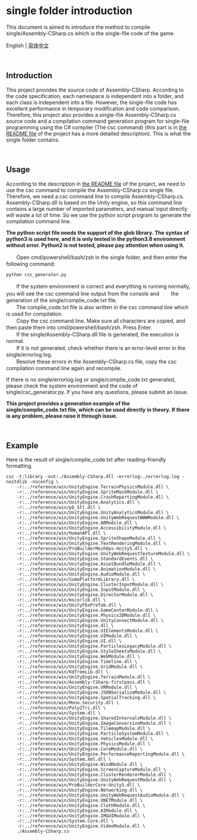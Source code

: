 # single folder introduction

This document is aimed to introduce the method to compile single/Assembly-CSharp.cs which is the single-file code of the game.

English | [简体中文](/docs/single_README_cn.md)

<br />

## Introduction

This project provides the source code of Assembly-CSharp. According to the code specification, each namespace is independent into a folder, and each class is independent into a file. However, the single-file code has excellent performance in temporary modification and code comparison. Therefore, this project also provides a single-file Assembly-CSharp.cs source code and a compilation command generation program for single-file programming using the C# compiler (The csc command) (this part is in [the README file](/README.md) of the project has a more detailed description). This is what the single folder contains.

<br />

## Usage

According to the description in [the README file](/README.md) of the project, we need to use the csc command to compile the Assembly-CSharp.cs single file. Therefore, we need a csc command line to compile Assembly-CSharp.cs. Assembly-CSharp.dll is based on the Unity engine, so this command line contains a large number of imported parameters, and manual input directly will waste a lot of time. So we use the python script program to generate the compilation command line.

**The python script file needs the support of the glob library. The syntax of python3 is used here, and it is only tested in the python3.8 environment without error. Python2 is not tested, please pay attention when using it.**

　　Open cmd/powershell/bash/zsh in the single folder, and then enter the following command:

```
python csc_generator.py
```

　　If the system environment is correct and everything is running normally, you will see the csc command line output from the console and 　　the generation of the single/complie_code.txt file.  
　　The complie_code.txt file is also written in the csc command line which is used for compilation.  
　　Copy the csc command line. Make sure all characters are copied, and then paste them into cmd/powershell/bash/zsh. Press Enter.  
　　If the single/Assembly-CSharp.dll file is generated, the execution is normal.  
　　If it is not generated, check whether there is an error-level error in the single/errorlog.log.  
　　Resolve these errors in the Assembly-CSharp.cs file, copy the csc compilation command line again and recompile.

If there is no single/errorlog.log or single/complie_code.txt generated, please check the system environment and the code of single/csc_generator.py. If you have any questions, please submit an issue.

**This project provides a generation example of the single/complie_code.txt file, which can be used directly in theory. If there is any problem, please raise it through issue.**

<br />

## Example

Here is the result of single/complie_code.txt after reading-friendly formatting.

```
csc -t:library -out:./Assembly-CSharp.dll -errorlog:./errorlog.log -nostdlib -noconfig \
    -r:../reference/win/UnityEngine.TerrainPhysicsModule.dll \
    -r:../reference/win/UnityEngine.SpriteMaskModule.dll \
    -r:../reference/win/UnityEngine.CrashReportingModule.dll \
    -r:../reference/win/UnityEngine.Analytics.dll \
    -r:../reference/win/pb_Stl.dll \
    -r:../reference/win/UnityEngine.UnityAnalyticsModule.dll \
    -r:../reference/win/UnityEngine.UnityWebRequestWWWModule.dll \
    -r:../reference/win/UnityEngine.ARModule.dll \
    -r:../reference/win/UnityEngine.AccessibilityModule.dll \
    -r:../reference/win/HumanAPI.dll \
    -r:../reference/win/UnityEngine.SpriteShapeModule.dll \
    -r:../reference/win/UnityEngine.TextRenderingModule.dll \
    -r:../reference/win/ProBuilderMeshOps-Unity5.dll \
    -r:../reference/win/UnityEngine.UnityWebRequestTextureModule.dll \
    -r:../reference/win/UnityEngine.StandardEvents.dll \
    -r:../reference/win/UnityEngine.AssetBundleModule.dll \
    -r:../reference/win/UnityEngine.AnimationModule.dll \
    -r:../reference/win/UnityEngine.AudioModule.dll \
    -r:../reference/win/SumoPlatformLibrary.dll \
    -r:../reference/win/UnityEngine.ClusterInputModule.dll \
    -r:../reference/win/UnityEngine.InputModule.dll \
    -r:../reference/win/UnityEngine.DirectorModule.dll \
    -r:../reference/win/mscorlib.dll \
    -r:../reference/win/UnityFbxPrefab.dll \
    -r:../reference/win/UnityEngine.GameCenterModule.dll \
    -r:../reference/win/UnityEngine.Physics2DModule.dll \
    -r:../reference/win/UnityEngine.UnityConnectModule.dll \
    -r:../reference/win/UnityEngine.dll \
    -r:../reference/win/UnityEngine.UIElementsModule.dll \
    -r:../reference/win/UnityEngine.UIModule.dll \
    -r:../reference/win/UnityEngine.UI.dll \
    -r:../reference/win/UnityEngine.ParticlesLegacyModule.dll \
    -r:../reference/win/UnityEngine.StyleSheetsModule.dll \
    -r:../reference/win/UnityEngine.WebModule.dll \
    -r:../reference/win/UnityEngine.Timeline.dll \
    -r:../reference/win/UnityEngine.GridModule.dll \
    -r:../reference/win/KdTreeLib.dll \
    -r:../reference/win/UnityEngine.TerrainModule.dll \
    -r:../reference/win/Assembly-CSharp-firstpass.dll \
    -r:../reference/win/UnityEngine.VRModule.dll \
    -r:../reference/win/UnityEngine.JSONSerializeModule.dll \
    -r:../reference/win/UnityEngine.SpatialTracking.dll \
    -r:../reference/win/Mono.Security.dll \
    -r:../reference/win/Poly2Tri.dll \
    -r:../reference/win/System.dll \
    -r:../reference/win/UnityEngine.SharedInternalsModule.dll \
    -r:../reference/win/UnityEngine.ImageConversionModule.dll \
    -r:../reference/win/UnityEngine.TilemapModule.dll \
    -r:../reference/win/UnityEngine.ParticleSystemModule.dll \
    -r:../reference/win/UnityEngine.VehiclesModule.dll \
    -r:../reference/win/UnityEngine.PhysicsModule.dll \
    -r:../reference/win/UnityEngine.CoreModule.dll \
    -r:../reference/win/UnityEngine.PerformanceReportingModule.dll \
    -r:../reference/win/System.Xml.dll \
    -r:../reference/win/UnityEngine.WindModule.dll \
    -r:../reference/win/UnityEngine.ScreenCaptureModule.dll \
    -r:../reference/win/UnityEngine.ClusterRendererModule.dll \
    -r:../reference/win/UnityEngine.UnityWebRequestModule.dll \
    -r:../reference/win/ProBuilderCore-Unity5.dll \
    -r:../reference/win/UnityEngine.Networking.dll \
    -r:../reference/win/UnityEngine.UnityWebRequestAudioModule.dll \
    -r:../reference/win/UnityEngine.UNETModule.dll \
    -r:../reference/win/UnityEngine.ClothModule.dll \
    -r:../reference/win/UnityEngine.AIModule.dll \
    -r:../reference/win/UnityEngine.IMGUIModule.dll \
    -r:../reference/win/System.Core.dll \
    -r:../reference/win/UnityEngine.VideoModule.dll \
    ./Assembly-CSharp.cs
    
```